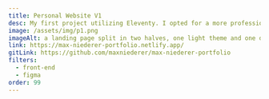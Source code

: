 ```yaml
---
title: Personal Website V1
desc: My first project utilizing Eleventy. I opted for a more professional design in V2, but I learned a lot about Figma, SASS, and Netlify deployment while making V1.
image: /assets/img/p1.png
imageAlt: a landing page split in two halves, one light theme and one dark theme
link: https://max-niederer-portfolio.netlify.app/
gitLink: https://github.com/maxniederer/max-niederer-portfolio
filters:
  - front-end
  - figma
order: 99
---
```


